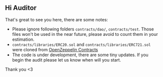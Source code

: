 ## Hi Auditor

That's great to see you here, there are some notes:

- Please ignore following folders `contracts/dao/`, `contracts/test`. Those files won't be used in the near future, please avoid to count them in your estimation.
- `contracts/libraries/ERC20.sol` and `contracts/libraries/ERC721.sol` were cloned from [OpenZeppelin Contracts](https://github.com/OpenZeppelin/openzeppelin-contracts)
- The code is under development, there are some tiny updates. If you begin the audit please let us know when will you start.

Thank you <3
